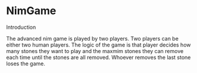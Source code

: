 # NimGame

Introduction

The advanced nim game is played by two players. Two players can be either two human players. The logic of the game is that player decides how many stones they want to play and the maxmim stones they can remove each time until the stones are all removed. Whoever removes the last stone loses the game. 
